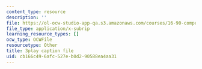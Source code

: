 ```yaml
---
content_type: resource
description: ''
file: https://ol-ocw-studio-app-qa.s3.amazonaws.com/courses/16-90-computational-methods-in-aerospace-engineering-spring-2014/cb166c496afc527eb0d290588ea4aa31_ZyoZukr_sUA.vtt
file_type: application/x-subrip
learning_resource_types: []
ocw_type: OCWFile
resourcetype: Other
title: 3play caption file
uid: cb166c49-6afc-527e-b0d2-90588ea4aa31
---
```

